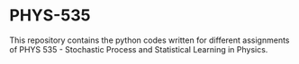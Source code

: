 # PHYS-535
This repository contains the python codes written for different assignments of PHYS 535 - Stochastic Process and Statistical Learning in Physics.

